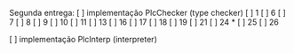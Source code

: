 Segunda entrega:
[ ] implementação PlcChecker (type checker)
    [ ] 1
    [ ] 6
    [ ] 7
    [ ] 8
    [ ] 9
    [ ] 10
    [ ] 11
    [ ] 13
    [ ] 16 
    [ ] 17 
    [ ] 18 
    [ ] 19
    [ ] 21
    [ ] 24 *
    [ ] 25
    [ ] 26

[ ] implementação PlcInterp (interpreter)


